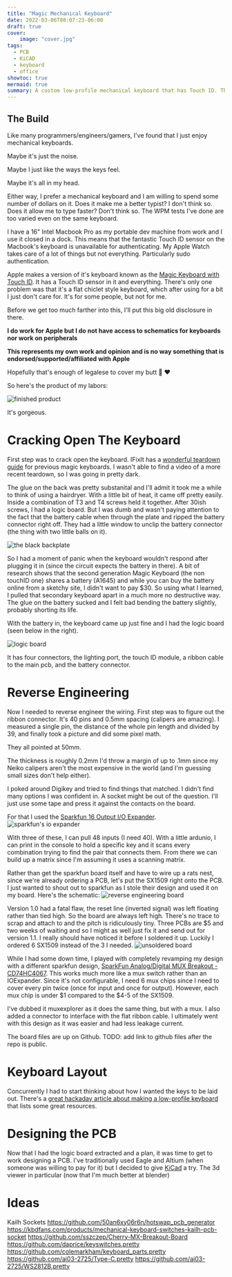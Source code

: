 ```yaml
---
title: "Magic Mechanical Keyboard"
date: 2022-03-06T08:07:23-06:00
draft: true
cover:
    image: "cover.jpg"
tags:
  - PCB
  - KiCAD
  - keyboard
  - office
showtoc: true
mermaid: true
summary: A custom low-profile mechanical keyboard that has Touch ID. The Hannah Montana of keyboards.
---
```


## The Build

Like many programmers/engineers/gamers, I've found that I just enjoy mechanical keyboards.

Maybe it's just the noise.

Maybe I just like the ways the keys feel.

Maybe it's all in my head.

Either way, I prefer a mechanical keyboard and I am willing to spend some number of dollars on it.
Does it make me a better typist?
I don't think so.
Does it allow me to type faster?
Don't think so. The WPM tests I've done are too varied even on the same keyboard.

I have a 16" Intel Macbook Pro as my portable dev machine from work and I use it closed in a dock.
This means that the fantastic Touch ID sensor on the Macbook's keyboard is unavailable for authenticating.
My Apple Watch takes care of a lot of things but not everything.
Particularly sudo authentication.

Apple makes a version of it's keyboard known as the [Magic Keyboard with Touch ID](https://www.apple.com/shop/product/MK293LL/A/magic-keyboard-with-touch-id-for-mac-models-with-apple-silicon-us-english).
It has a Touch ID sensor in it and everything.
There's only one problem was that it's a flat chiclet style keyboard, which after using for a bit I just don't care for.
It's for some people, but not for me.

Before we get too much farther into this, I'll put this big old disclosure in there.

**I do work for Apple but I do not have access to schematics for keyboards nor work on peripherals**

**This represents my own work and opinion and is no way something that is endorsed/supported/affiliated with Apple**

Hopefully that's enough of legalese to cover my butt 🤞 :heart:

So here's the product of my labors:

![finished product](finished_product.png)

It's gorgeous.

# Cracking Open The Keyboard

First step was to crack open the keyboard.
IFixIt has a [wonderful teardown guide](https://www.ifixit.com/Teardown/Magic+Keyboard+Teardown/50995) for previous magic keyboards.
I wasn't able to find a video of a more recent teardown, so I was going in pretty dark.

The glue on the back was pretty substanital and I'll admit it took me a while to think of using a hairdryer.
With a little bit of heat, it came off pretty easily.
Inside a combination of T3 and T4 screws held it together.
After 30ish screws, I had a logic board.
But I was dumb and wasn't paying attention to the fact that the battery cable when through the plate and ripped the battery connector right off.
They had a little window to unclip the battery connector (the thing with two little balls on it).

![the black backplate](backplate.png)

So I had a moment of panic when the keyboard wouldn't respond after plugging it in (since the circuit expects the battery in there).
A bit of research shows that the second generation Magic Keyboard (the non touchID one) shares a battery (A1645) and while you can buy the battery online from a sketchy site, I didn't want to pay $30.
So using what I learned, I pulled that secondary keyboard apart in a much more no destructive way.
The glue on the battery sucked and I felt bad bending the battery slightly, probably shorting its life.

With the battery in, the keyboard came up just fine and I had the logic board (seen below in the right).

![logic board](logic_board.png)

It has four connectors, the lighting port, the touch ID module, a ribbon cable to the main pcb, and the battery connector.

# Reverse Engineering

Now I needed to reverse engineer the wiring.
First step was to figure out the ribbon connector.
It's 40 pins and 0.5mm spacing (calipers are amazing).
I measured a single pin, the distance of the whole pin length and divided by 39, and finally took a picture and did some pixel math.

They all pointed at 50mm.

The thickness is roughly 0.2mm I'd throw a margin of up to .1mm since my Neiko calipers aren't the most expensive in the world (and I'm guessing small sizes don't help either).

I poked around Digikey and tried to find things that matched.
I didn't find many options I was confident in.
A socket might be out of the question.
I'll just use some tape and press it against the contacts on the board.

For that I used the [Sparkfun 16 Output I/O Expander](https://www.sparkfun.com/products/13601).
![sparkfun's io expander](sparkfun_io.jpg)

With three of these, I can pull 48 inputs (I need 40).
With a little ardunio, I can print in the console to hold a specific key and it scans every combination trying to find the pair that connects them.
From there we can build up a matrix since I'm assuming it uses a scanning matrix.

Rather than get the sparkfun board itself and have to wire up a rats nest, since we're already ordering a PCB, let's put the SX1509 right onto the PCB.
I just wanted to shout out to sparkfun as I stole their design and used it on my board.
Here's the schematic:
![reverse engineering board](ioexplorer_pcb_schematic.png)

Version 1.0 had a fatal flaw, the reset line (inverted signal) was left floating rather than tied high. 
So the board are always left high.
There's no trace to scrap and attach to and the pitch is ridiculously tiny.
Three PCBs are $5 and two weeks of waiting and so I might as well just fix it and send out for version 1.1.
I really should have noticed it before I soldered it up. Luckily I ordered 6 SX1509 instead of the 3 I needed.
![unsoldered board](ioexplorer_v10_unsoldered.jpg)

While I had some down time, I played with completely revamping my design with a different sparkfun design, [SparkFun Analog/Digital MUX Breakout - CD74HC4067](https://www.sparkfun.com/products/9056).
This works much more like a mux switch rather than an IOExpander.
Since it's not configurable, I need 6 mux chips since I need to cover every pin twice (once for input and once for output).
However, each mux chip is under $1 compared to the $4-5 of the SX1509.

I've dubbed it muxexplorer as it does the same thing, but with a mux.
I also added a connector to interface with the flat ribbon cable.
I ultimately went with this design as it was easier and had less leakage current.


The board files are up on Github. TODO: add link to github files after the repo is public.

# Keyboard Layout

Concurrently I had to start thinking about how I wanted the keys to be laid out.
There's a [great hackaday article about making a low-profile keyboard](https://hackaday.com/2022/03/16/a-clear-guide-for-a-low-profile-bespoke-keyboard/) that lists some great resources.


# Designing the PCB

Now that I had the logic board extracted and a plan, it was time to get to work designing a PCB.
I've traditionally used Eagle and Altium (when someone was willing to pay for it) but I decided to give [KiCad](https://www.kicad.org) a try.
The 3d viewer in particular (now that I'm much better at blender)

# Ideas

Kailh Sockets
https://github.com/50an6xy06r6n/hotswap_pcb_generator
https://kbdfans.com/products/mechanical-keyboard-switches-kailh-pcb-socket
https://github.com/sszczep/Cherry-MX-Breakout-Board
https://github.com/daprice/keyswitches.pretty
https://github.com/colemarkham/keyboard_parts.pretty
https://github.com/ai03-2725/Type-C.pretty
https://github.com/ai03-2725/WS2812B.pretty

